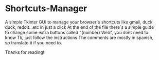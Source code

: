 # Shortcuts-Manager
A simple Tkinter GUI to manage your browser`s shortcuts like gmail, duck duck, reddit...etc in just a click
At the end of the file there´s a simple guide to change some extra buttons called "(number) Web", you dont need to know Tk, just follow the instructions
The comments are mostly in spanish, so translate it if you need to.

Thanks for reading!
